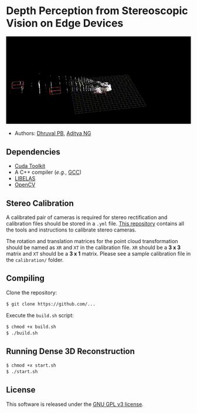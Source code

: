 # Depth Perception from Stereoscopic Vision on Edge Devices

![demo](https://github.com/AdityaNG/Depth-Perception-from-Stereoscopic-Vision-on-Edge-Devices/blob/main/imgs/Point_Cloud_Outputs/Oct_29_2020/p2_final.gif?raw=true)


- Authors: [Dhruval PB](http://github.com/Dhruval360), [Aditya NG](http://github.com/AdityaNG)

## Dependencies

- [Cuda Toolkit](https://developer.nvidia.com/cuda-downloads)
- A C++ compiler (*e.g.*, [GCC](http://gcc.gnu.org/))
- [LIBELAS](http://www.cvlibs.net/software/libelas/) 
- [OpenCV](https://github.com/opencv/opencv)

## Stereo Calibration

A calibrated pair of cameras is required for stereo rectification and calibration files should be stored in a `.yml` file. 
[This repository](https://github.com/sourishg/stereo-calibration) contains all the tools and instructions to calibrate stereo cameras.

The rotation and translation matrices for the point cloud transformation should be named as `XR` and `XT` in the calibration file. `XR` should be a **3 x 3** 
matrix and `XT` should be a **3 x 1** matrix. Please see a sample calibration file in the `calibration/` folder.

## Compiling

Clone the repository:

```bash
$ git clone https://github.com/...
```

Execute the `build.sh` script:

```bash
$ chmod +x build.sh
$ ./build.sh
```

## Running Dense 3D Reconstruction

```bash
$ chmod +x start.sh
$ ./start.sh
```

## License

This software is released under the [GNU GPL v3 license](LICENSE).